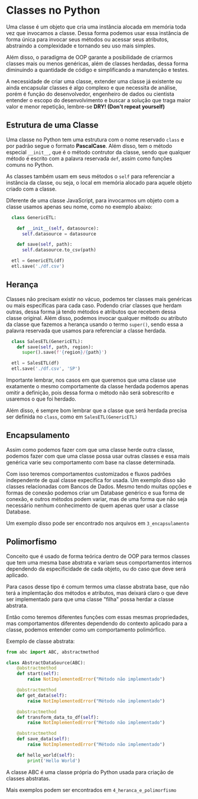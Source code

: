 # Classes no Python

Uma classe é um objeto que cria uma instância alocada em memória toda vez que invocamos a classe. Dessa forma podemos usar essa instância de forma única para invocar seus métodos ou acessar seus atributos, abstraindo a complexidade e tornando seu uso mais simples.

Além disso, o paradigma de OOP garante a posibilidade de criarmos classes mais ou menos genéricas, além de classes herdadas, dessa forma diminuindo a quantidade de código e simplificando a manutenção e testes.

A necessidade de criar uma classe, extender uma classe já existente ou ainda encapsular classes é algo complexo e que necessita de análise, porém é função do desenvolvedor, engenheiro de dados ou cientista entender o escopo do desenvolvimento e buscar a solução que traga maior valor e menor repetição, lembre-se **DRY! (Don't repeat yourself)**

## Estrutura de uma Classe

Uma classe no Python tem uma estrutura com o nome reservado `class` e por padrão segue o formato **PascalCase**. Além disso, tem o método especial `__init__`, que é o método contrutor da classe, sendo que qualquer método é escrito com a palavra reservada `def`, assim como funções comuns no Python.

As classes também usam em seus métodos o `self` para referenciar a instância da classe, ou seja, o local em memória alocado para aquele objeto criado com a classe.

Diferente de uma classe JavaScript, para invocarmos um objeto com a classe usamos apenas seu nome, como no exemplo abaixo:

```py
  class GenericETL:

    def __init__(self, datasource):
      self.datasource = datasource

    def save(self, path):
      self.datasource.to_csv(path)

  etl = GenericETL(df)
  etl.save('./df.csv')
```

## Herança

Classes não precisam existir no vácuo, podemos ter classes mais genéricas ou mais específicas para cada caso. Podendo criar classes que herdam outras, dessa forma já tendo métodos e atributos que recebem dessa classe original. Além disso, podemos invocar qualquer método ou atributo da classe que fazemos a herança usando o termo `super()`, sendo essa a palavra reservada que usamos para referenciar a classe herdada.

```py
  class SalesETL(GenericETL):
    def save(self, path, region):
      super().save(f'{region}/{path}')

  etl = SalesETL(df)
  etl.save('./df.csv', 'SP')
```

Importante lembrar, nos casos em que queremos que uma classe use exatamente o mesmo comportamente da classe herdada podemos apenas omitir a definição, pois dessa forma o método não será sobrescrito e usaremos o que foi herdado.

Além disso, é sempre bom lembrar que a classe que será herdada precisa ser definida no `class`, como em `SalesETL(GenericETL)`

## Encapsulamento

Assim como podemos fazer com que uma classe herde outra classe, podemos fazer com que uma classe possa usar outras classes e essa mais genérica varie seu comportamento com base na classe determinada.

Com isso teremos comportamentos customizados e fluxos padrões independente de qual classe expecífica for usada. Um exemplo disso são classes relacionadas com Bancos de Dados. Mesmo tendo muitas opções e formas de conexão podemos criar um Database genérico e sua forma de conexão, e outros métodos podem variar, mas de uma forma que não seja necessário nenhum conhecimento de quem apenas quer usar a classe Database.

Um exemplo disso pode ser encontrado nos arquivos em `3_encapsulamento`

## Polimorfismo

Conceito que é usado de forma teórica dentro de OOP para termos classes que tem uma mesma base abstrata e variam seus comportamentos internos dependendo da especificidade de cada objeto, ou do caso que deve será aplicado.

Para casos desse tipo é comum termos uma classe abstrata base, que não terá a implemtação dos métodos e atributos, mas deixará claro o que deve ser implementado para que uma classe "filha" possa herdar a classe abstrata.

Então como teremos diferentes funções com essas mesmas propriedades, mas comportamentos diferentes dependendo do contexto aplicado para a classe, podemos entender como um comportamento polimórfico.

Exemplo de classe abstrata:

```py
from abc import ABC, abstractmethod

class AbstractDataSource(ABC):
    @abstractmethod
    def start(self):
        raise NotImplementedError("Método não implementado")

    @abstractmethod
    def get_data(self):
        raise NotImplementedError("Método não implementado")

    @abstractmethod
    def transform_data_to_df(self):
        raise NotImplementedError("Método não implementado")

    @abstractmethod
    def save_data(self):
        raise NotImplementedError("Método não implementado")

    def hello_world(self):
        print('Hello World')
```

A classe ABC é uma classe própria do Python usada para criação de classes abstratas.

Mais exemplos podem ser encontrados em `4_heranca_e_polimorfismo`
